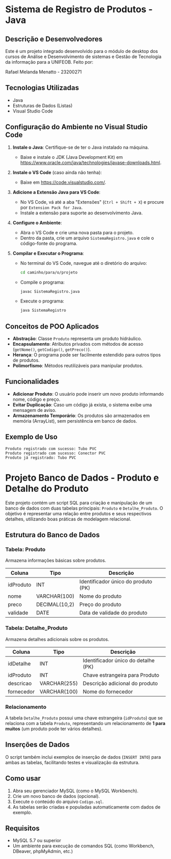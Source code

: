 # Sistema de Registro de Produtos - Java 

## Descrição e Desenvolvedores
Este é um projeto integrado desenvolvido para o módulo de desktop dos cursos de Análise e Desenvolvimento de sistemas e Gestão de Tecnologia da informação para a UNIFEOB.
Feito por:

Rafael Melanda Menatto - 23200271


## Tecnologias Utilizadas
- Java
- Estruturas de Dados (Listas)
- Visual Studio Code

## Configuração do Ambiente no Visual Studio Code
1. **Instale o Java**: Certifique-se de ter o Java instalado na máquina.
   - Baixe e instale o JDK (Java Development Kit) em https://www.oracle.com/java/technologies/javase-downloads.html.

2. **Instale o VS Code** (caso ainda não tenha):
   - Baixe em https://code.visualstudio.com/.

3. **Adicione a Extensão Java para VS Code**:
   - No VS Code, vá até a aba "Extensões" (`Ctrl + Shift + X`) e procure por `Extension Pack for Java`.
   - Instale a extensão para suporte ao desenvolvimento Java.

4. **Configure o Ambiente**:
   - Abra o VS Code e crie uma nova pasta para o projeto.
   - Dentro da pasta, crie um arquivo `SistemaRegistro.java` e cole o código-fonte do programa.

5. **Compilar e Executar o Programa**:
   - No terminal do VS Code, navegue até o diretório do arquivo:
     ```sh
     cd caminho/para/o/projeto
     ```
   - Compile o programa:
     ```sh
     javac SistemaRegistro.java
     ```
   - Execute o programa:
     ```sh
     java SistemaRegistro
     ```

## Conceitos de POO Aplicados
- **Abstração**: Classe `Produto` representa um produto hidráulico.
- **Encapsulamento**: Atributos privados com métodos de acesso (`getNome()`, `getCodigo()`, `getPreco()`).
- **Herança**: O programa pode ser facilmente estendido para outros tipos de produtos.
- **Polimorfismo**: Métodos reutilizáveis para manipular produtos.

## Funcionalidades
- **Adicionar Produto**: O usuário pode inserir um novo produto informando nome, código e preço.
- **Evitar Duplicação**: Caso um código já exista, o sistema exibe uma mensagem de aviso.
- **Armazenamento Temporário**: Os produtos são armazenados em memória (ArrayList), sem persistência em banco de dados.

## Exemplo de Uso
```
Produto registrado com sucesso: Tubo PVC
Produto registrado com sucesso: Conector PVC
Produto já registrado: Tubo PVC
```
# Projeto Banco de Dados - Produto e Detalhe do Produto

Este projeto contém um script SQL para criação e manipulação de um banco de dados com duas tabelas principais: `Produto` e `Detalhe_Produto`. O objetivo é representar uma relação entre produtos e seus respectivos detalhes, utilizando boas práticas de modelagem relacional.

## Estrutura do Banco de Dados

### Tabela: Produto

Armazena informações básicas sobre produtos.

| Coluna      | Tipo         | Descrição                       |
|-------------|--------------|---------------------------------|
| idProduto   | INT          | Identificador único do produto (PK) |
| nome        | VARCHAR(100) | Nome do produto                 |
| preco       | DECIMAL(10,2)| Preço do produto                |
| validade    | DATE         | Data de validade do produto     |

### Tabela: Detalhe_Produto

Armazena detalhes adicionais sobre os produtos.

| Coluna        | Tipo         | Descrição                            |
|---------------|--------------|--------------------------------------|
| idDetalhe     | INT          | Identificador único do detalhe (PK) |
| idProduto     | INT          | Chave estrangeira para Produto      |
| descricao     | VARCHAR(255) | Descrição adicional do produto      |
| fornecedor    | VARCHAR(100) | Nome do fornecedor                  |

### Relacionamento

A tabela `Detalhe_Produto` possui uma chave estrangeira (`idProduto`) que se relaciona com a tabela `Produto`, representando um relacionamento de **1 para muitos** (um produto pode ter vários detalhes).

## Inserções de Dados

O script também inclui exemplos de inserção de dados (`INSERT INTO`) para ambas as tabelas, facilitando testes e visualização da estrutura.

## Como usar

1. Abra seu gerenciador MySQL (como o MySQL Workbench).
2. Crie um novo banco de dados (opcional).
3. Execute o conteúdo do arquivo `Codigo.sql`.
4. As tabelas serão criadas e populadas automaticamente com dados de exemplo.

## Requisitos

- MySQL 5.7 ou superior
- Um ambiente para execução de comandos SQL (como Workbench, DBeaver, phpMyAdmin, etc.)

